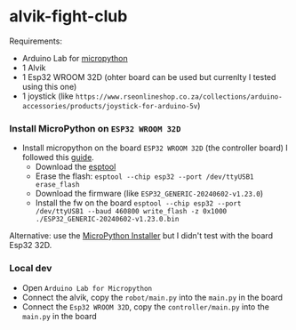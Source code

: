 # alvik-fight-club

Requirements:
  - Arduino Lab for [micropython](https://labs.arduino.cc/en/labs/micropython)
  - 1 Alvik
  - 1 Esp32 WROOM 32D (ohter board can be used but currenlty I tested using this one)
  - 1 joystick (like `https://www.rseonlineshop.co.za/collections/arduino-accessories/products/joystick-for-arduino-5v`)

### Install MicroPython on `ESP32 WROOM 32D`
- Install micropython on the board `ESP32 WROOM 32D` (the controller board) I followed this [guide](https://micropython.org/download/ESP32_GENERIC/).
  - Download the [esptool](https://github.com/espressif/esptool)
  - Erase the flash: `esptool --chip esp32 --port /dev/ttyUSB1 erase_flash `
  - Download the firmware (like `ESP32_GENERIC-20240602-v1.23.0`)
  - Install the fw on the board `esptool --chip esp32 --port /dev/ttyUSB1 --baud 460800 write_flash -z 0x1000 ./ESP32_GENERIC-20240602-v1.23.0.bin`

Alternative: use the [MicroPython Installer](https://labs.arduino.cc/en/labs/micropython-installern) but I didn't test with the board Esp32 32D.

### Local dev
- Open `Arduino Lab for Micropython `
- Connect the alvik, copy the `robot/main.py` into the `main.py` in the  board
- Connect the `Esp32 WROOM 32D`, copy the `controller/main.py` into the `main.py` in the board
